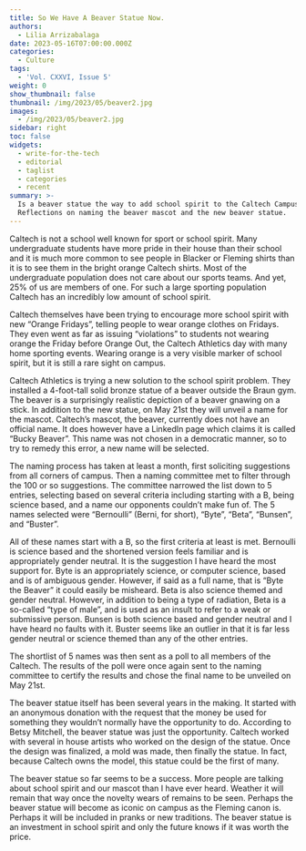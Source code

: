 ```yaml
---
title: So We Have A Beaver Statue Now.
authors:
  - Lilia Arrizabalaga
date: 2023-05-16T07:00:00.000Z
categories:
  - Culture
tags:
  - 'Vol. CXXVI, Issue 5'
weight: 0
show_thumbnail: false
thumbnail: /img/2023/05/beaver2.jpg
images:
  - /img/2023/05/beaver2.jpg
sidebar: right
toc: false
widgets:
  - write-for-the-tech
  - editorial
  - taglist
  - categories
  - recent
summary: >-
  Is a beaver statue the way to add school spirit to the Caltech Campus?
  Reflections on naming the beaver mascot and the new beaver statue.
---
```


Caltech is not a school well known for sport or school spirit. Many undergraduate students have more pride in their house than their school and it is much more common to see people in Blacker or Fleming shirts than it is to see them in the bright orange Caltech shirts. Most of the undergraduate population does not care about our sports teams. And yet, 25% of us are members of one. For such a large sporting population Caltech has an incredibly low amount of school spirit. 

Caltech themselves have been trying to encourage more school spirit with new “Orange Fridays”, telling people to wear orange clothes on Fridays. They even went as far as issuing “violations” to students not wearing orange the Friday before Orange Out, the Caltech Athletics day with many home sporting events. Wearing orange is a very visible marker of school spirit, but it is still a rare sight on campus.

Caltech Athletics is trying a new solution to the school spirit problem. They installed a 4-foot-tall solid bronze statue of a beaver outside the Braun gym. The beaver is a surprisingly realistic depiction of a beaver gnawing on a stick. In addition to the new statue, on May 21st they will unveil a name for the mascot. Caltech’s mascot, the beaver, currently does not have an official name. It does however have a LinkedIn page which claims it is called “Bucky Beaver”. This name was not chosen in a democratic manner, so to try to remedy this error, a new name will be selected. 

The naming process has taken at least a month, first soliciting suggestions from all corners of campus. Then a naming committee met to filter through the 100 or so suggestions. The committee narrowed the list down to 5 entries, selecting based on several criteria including starting with a B, being science based, and a name our opponents couldn’t make fun of. The 5 names selected were “Bernoulli” (Berni, for short), “Byte”, “Beta”, “Bunsen”, and “Buster”.

All of these names start with a B, so the first criteria at least is met. Bernoulli is science based and the shortened version feels familiar and is appropriately gender neutral. It is the suggestion I have heard the most support for. Byte is an appropriately science, or computer science, based and is of ambiguous gender. However, if said as a full name, that is “Byte the Beaver” it could easily be misheard. Beta is also science themed and gender neutral. However, in addition to being a type of radiation, Beta is a so-called “type of male”, and is used as an insult to refer to a weak or submissive person. Bunsen is both science based and gender neutral and I have heard no faults with it. Buster seems like an outlier in that it is far less gender neutral or science themed than any of the other entries.  

The shortlist of 5 names was then sent as a poll to all members of the Caltech. The results of the poll were once again sent to the naming committee to certify the results and chose the final name to be unveiled on May 21st.

The beaver statue itself has been several years in the making. It started with an anonymous donation with the request that the money be used for something they wouldn’t normally have the opportunity to do. According to Betsy Mitchell, the beaver statue was just the opportunity. Caltech worked with several in house artists who worked on the design of the statue. Once the design was finalized, a mold was made, then finally the statue. In fact, because Caltech owns the model, this statue could be the first of many.

The beaver statue so far seems to be a success. More people are talking about school spirit and our mascot than I have ever heard. Weather it will remain that way once the novelty wears of remains to be seen. Perhaps the beaver statue will become as iconic on campus as the Fleming canon is. Perhaps it will be included in pranks or new traditions. The beaver statue is an investment in school spirit and only the future knows if it was worth the price.
